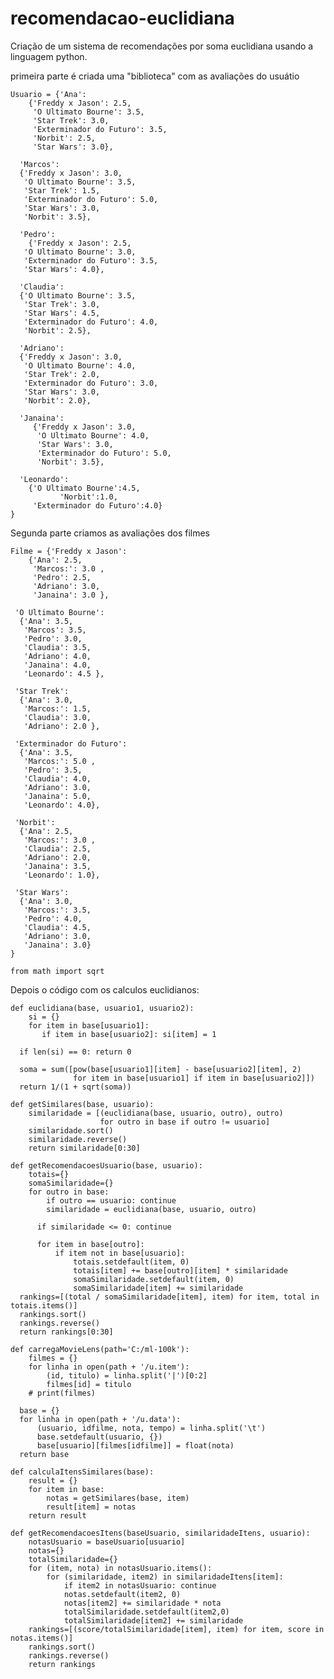 # recomendacao-euclidiana
Criação de um sistema de recomendações por soma euclidiana usando a linguagem python.

primeira parte é criada uma "biblioteca" com as avaliações do usuátio

    Usuario = {'Ana': 
        {'Freddy x Jason': 2.5, 
         'O Ultimato Bourne': 3.5,
         'Star Trek': 3.0, 
         'Exterminador do Futuro': 3.5, 
         'Norbit': 2.5, 
         'Star Wars': 3.0},

      'Marcos': 
      {'Freddy x Jason': 3.0, 
       'O Ultimato Bourne': 3.5, 
       'Star Trek': 1.5, 
       'Exterminador do Futuro': 5.0, 
       'Star Wars': 3.0, 
       'Norbit': 3.5}, 

      'Pedro': 
        {'Freddy x Jason': 2.5, 
       'O Ultimato Bourne': 3.0,
       'Exterminador do Futuro': 3.5, 
       'Star Wars': 4.0},

      'Claudia': 
      {'O Ultimato Bourne': 3.5, 
       'Star Trek': 3.0,
       'Star Wars': 4.5, 
       'Exterminador do Futuro': 4.0, 
       'Norbit': 2.5},

      'Adriano': 
      {'Freddy x Jason': 3.0, 
       'O Ultimato Bourne': 4.0, 
       'Star Trek': 2.0, 
       'Exterminador do Futuro': 3.0, 
       'Star Wars': 3.0,
       'Norbit': 2.0}, 

      'Janaina': 
         {'Freddy x Jason': 3.0, 
          'O Ultimato Bourne': 4.0,
          'Star Wars': 3.0, 
          'Exterminador do Futuro': 5.0, 
          'Norbit': 3.5},

      'Leonardo': 
        {'O Ultimato Bourne':4.5,
               'Norbit':1.0,
         'Exterminador do Futuro':4.0}
    }
  
  
Segunda parte criamos as avaliações dos filmes

    Filme = {'Freddy x Jason': 
        {'Ana': 2.5, 
         'Marcos:': 3.0 ,
         'Pedro': 2.5, 
         'Adriano': 3.0, 
         'Janaina': 3.0 },

     'O Ultimato Bourne': 
      {'Ana': 3.5, 
       'Marcos': 3.5,
       'Pedro': 3.0, 
       'Claudia': 3.5, 
       'Adriano': 4.0, 
       'Janaina': 4.0,
       'Leonardo': 4.5 },

     'Star Trek': 
      {'Ana': 3.0, 
       'Marcos:': 1.5,
       'Claudia': 3.0, 
       'Adriano': 2.0 },

     'Exterminador do Futuro': 
      {'Ana': 3.5, 
       'Marcos:': 5.0 ,
       'Pedro': 3.5, 
       'Claudia': 4.0, 
       'Adriano': 3.0, 
       'Janaina': 5.0,
       'Leonardo': 4.0},

     'Norbit': 
      {'Ana': 2.5, 
       'Marcos:': 3.0 ,
       'Claudia': 2.5, 
       'Adriano': 2.0, 
       'Janaina': 3.5,
       'Leonardo': 1.0},

     'Star Wars': 
      {'Ana': 3.0, 
       'Marcos:': 3.5,
       'Pedro': 4.0, 
       'Claudia': 4.5, 
       'Adriano': 3.0, 
       'Janaina': 3.0}
    }

    from math import sqrt
  
Depois o código com os calculos euclidianos:

    def euclidiana(base, usuario1, usuario2):
        si = {}
        for item in base[usuario1]:
           if item in base[usuario2]: si[item] = 1

      if len(si) == 0: return 0

      soma = sum([pow(base[usuario1][item] - base[usuario2][item], 2)
                  for item in base[usuario1] if item in base[usuario2]])
      return 1/(1 + sqrt(soma))

    def getSimilares(base, usuario):
        similaridade = [(euclidiana(base, usuario, outro), outro)
                        for outro in base if outro != usuario]
        similaridade.sort()
        similaridade.reverse()
        return similaridade[0:30]

    def getRecomendacoesUsuario(base, usuario):
        totais={}
        somaSimilaridade={}
        for outro in base:
            if outro == usuario: continue
            similaridade = euclidiana(base, usuario, outro)

          if similaridade <= 0: continue

          for item in base[outro]:
              if item not in base[usuario]:
                  totais.setdefault(item, 0)
                  totais[item] += base[outro][item] * similaridade
                  somaSimilaridade.setdefault(item, 0)
                  somaSimilaridade[item] += similaridade
      rankings=[(total / somaSimilaridade[item], item) for item, total in totais.items()]
      rankings.sort()
      rankings.reverse()
      return rankings[0:30]

    def carregaMovieLens(path='C:/ml-100k'):
        filmes = {}
        for linha in open(path + '/u.item'):
            (id, titulo) = linha.split('|')[0:2]
            filmes[id] = titulo
        # print(filmes)

      base = {}
      for linha in open(path + '/u.data'):
          (usuario, idfilme, nota, tempo) = linha.split('\t')
          base.setdefault(usuario, {})
          base[usuario][filmes[idfilme]] = float(nota)
      return base            

    def calculaItensSimilares(base):
        result = {}
        for item in base:
            notas = getSimilares(base, item)
            result[item] = notas
        return result

    def getRecomendacoesItens(baseUsuario, similaridadeItens, usuario):
        notasUsuario = baseUsuario[usuario]
        notas={}
        totalSimilaridade={}
        for (item, nota) in notasUsuario.items():
            for (similaridade, item2) in similaridadeItens[item]:
                if item2 in notasUsuario: continue
                notas.setdefault(item2, 0)
                notas[item2] += similaridade * nota
                totalSimilaridade.setdefault(item2,0)
                totalSimilaridade[item2] += similaridade
        rankings=[(score/totalSimilaridade[item], item) for item, score in notas.items()]
        rankings.sort()
        rankings.reverse()
        return rankings

